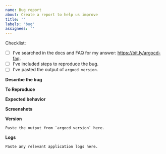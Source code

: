```yaml
---
name: Bug report
about: Create a report to help us improve
title: ''
labels: 'bug'
assignees: ''
---
```


<!-- If you are trying to resolve an environment-specific issue or have a one-off question about the edge case that does not require a feature then please consider asking a question in argocd slack [channel](https://argoproj.github.io/community/join-slack). -->

Checklist:

* [ ] I've searched in the docs and FAQ for my answer: https://bit.ly/argocd-faq.
* [ ] I've included steps to reproduce the bug.
* [ ] I've pasted the output of `argocd version`.

**Describe the bug**

<!-- A clear and concise description of what the bug is. -->

**To Reproduce**

<!-- A list of the steps required to reproduce the issue. Best of all, give us the URL to a repository that exhibits this issue. -->

**Expected behavior**

<!-- A clear and concise description of what you expected to happen. -->

**Screenshots**

<!-- If applicable, add screenshots to help explain your problem. -->

**Version**

```shell
Paste the output from `argocd version` here.
```

**Logs**

```
Paste any relevant application logs here.
```
